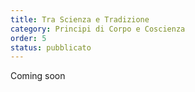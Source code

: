 ```yaml
---
title: Tra Scienza e Tradizione
category: Principi di Corpo e Coscienza
order: 5
status: pubblicato
---
```


Coming soon